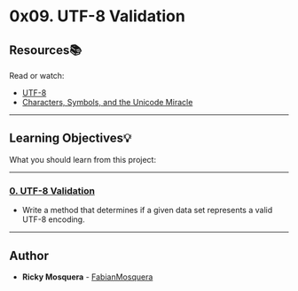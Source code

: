 # 0x09. UTF-8 Validation

## Resources:books:
Read or watch:
* [UTF-8](https://intranet.hbtn.io/rltoken/qVyzvKu0K89D0Aiz2Ssvgw)
* [Characters, Symbols, and the Unicode Miracle](https://intranet.hbtn.io/rltoken/fZDmbf_oigBn5Ziy7ai0pg)

---
## Learning Objectives:bulb:
What you should learn from this project:

---

### [0. UTF-8 Validation](./0-validate_utf8.py)
* Write a method that determines if a given data set represents a valid UTF-8 encoding.

---

## Author
* **Ricky Mosquera** - [FabianMosquera](https://github.com/FabianMosquera)